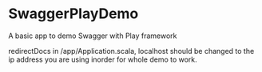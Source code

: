 # SwaggerPlayDemo
A basic app to demo Swagger with Play framework

redirectDocs in /app/Application.scala, localhost should be changed to the ip address you are using inorder for whole demo to work.
